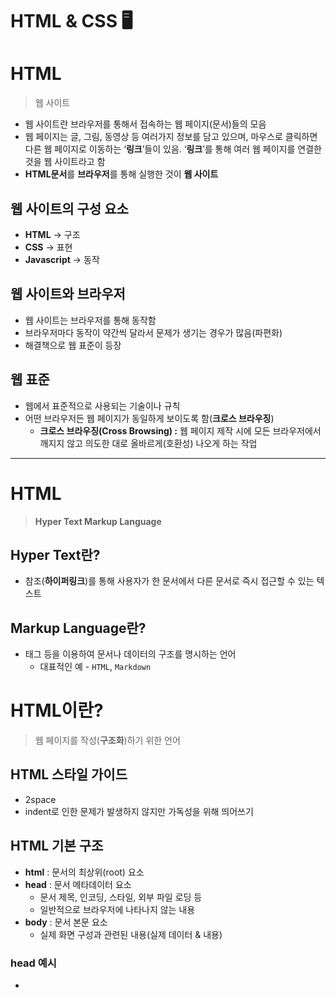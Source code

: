 # HTML & CSS 🖥️

# HTML

> 웹 사이트
> 
- 웹 사이트란 브라우저를 통해서 접속하는 웹 페이지(문서)들의 모음
- 웹 페이지는 글, 그림, 동영상 등 여러가지 정보를 담고 있으며, 마우스로 클릭하면 다른 웹 페이지로 이동하는 ‘**링크**’들이 있음. ‘**링크**’를 통해 여러 웹 페이지를 연결한 것을 웹 사이트라고 함
- **HTML문서**를 **브라우저**를 통해 실행한 것이 **웹 사이트**

## 웹 사이트의 구성 요소

- **HTML** → 구조
- **CSS** → 표현
- **Javascript** → 동작

## 웹 사이트와 브라우저

- 웹 사이트는 브라우저를 통해 동작함
- 브라우저마다 동작이 약간씩 달라서 문제가 생기는 경우가 많음(파편화)
- 해결책으로 웹 표준이 등장

## 웹 표준

- 웹에서 표준적으로 사용되는 기술이나 규칙
- 어떤 브라우저든 웹 페이지가 동일하게 보이도록 함(**크로스 브라우징**)
    - **크로스 브라우징(Cross Browsing) :** 웹 페이지 제작 시에 모든 브라우저에서 깨지지 않고 의도한 대로 올바르게(호환성) 나오게 하는 작업

---

# HTML

> **Hyper Text Markup Language**
> 

## Hyper Text란?

- 참조(**하이퍼링크**)를 통해 사용자가 한 문서에서 다른 문서로 즉시 접근할 수 있는 텍스트

## Markup Language란?

- 태그 등을 이용하여 문서나 데이터의 구조를 명시하는 언어
    - 대표적인 예 - `HTML`, `Markdown`

# HTML이란?

> 웹 페이지를 작성(**구조화**)하기 위한 언어
> 

## HTML 스타일 가이드

- 2space
- indent로 인한 문제가 발생하지 않지만 가독성을 위해 띄어쓰기

## HTML 기본 구조

- **html** : 문서의 최상위(root) 요소
- **head** : 문서 메타데이터 요소
    - 문서 제목, 인코딩, 스타일, 외부 파일 로딩 등
    - 일반적으로 브라우저에 나타나지 않는 내용
- **body** : 문서 본문 요소
    - 실제 화면 구성과 관련된 내용(실제 데이터 & 내용)
    

### head 예시

- <title> : 브라우저 상단 타이틀
- <meta> : 문서 레벨 메타데이터 요소
- <link> : 외부 리소스 연결 요소 (CSS 파일, favicon 등)
- <script> : 스크립트 요소(JavaScript 파일/코드 등)
- <style> : CSS 직접 작성

### head 예시 : Open Graph Protocol

> 썸네일 표현 방법
> 
- 메타 데이터를 표현하는 새로운 규약
    - HTML 문서의 메타 데이터를 통해 문서의 정보를 전달
    - 메타정보에 해당하는 제목, 설명 등을 쓸 수 있도록 정의

## 요소(element)

> HTML의 요소는 태그와 내용(contents)로 구성되어 있다.
> 
- HTML의 요소는 **시작 태그**와 **종료 태그** 그리고 태그 사이에 위치한 내용으로 구성
    - 요소는 태그로 컨텐츠(내용)를 감싸는 것으로 그 정보의 성격과 의미를 정의
    - 내용이 없는 태그들도 존재(닫는 태그가 없음)
        - `br`, `hr`, `img`, `input`, `link`, `meta`
- 요소는 중첩(nested)될 수 있음
    - 요소의 중첩을 통해 하나의 문서를 구조화
    - 여는 태그와 닫는 태그의 쌍을 잘 확인해야 함
        - 오류를 반환 하는 것이 아닌 그냥 레이아웃이 깨진 상태로 출력 되기 때문에, 디버깅이 힘들어 질 수 있음

### HTML 개발자 도구

- 원하는 요소를 선택하여 해당 요소의 구조를 확인할 수 있음

## 속성(attribute)

> 태그 별로 사용할 수 있는 속성은 다르다.
> 

```markup
<a href="https://google.com"></a>
```

- 속성을 통해 태그의 부가적인 정보를 설정할 수 있음
- 요소는 속성을 가질 수 있으며, 경로나 크기와 같은 추가적인 정보를 제공
- 요소의 시작 태그에 작성하며 보통 이름과 값이 하나의 쌍으로 존재
- 태그와 상관없이 사용 가능한 속성(HTML Global Attribute)들도 있음

## HTML Global Attribute

- 모든 HTML 요소가 공통으로 사용할 수 있는 대표적인 속성 (몇몇 요소에는 아무 효과가 없을 수 있음)
    - **id** : 문서 전체에서 유일한 고유 식별자 지정
    - **class** : 공백으로 구분된 해당 요소의 클래스의 목록 (CSS, JS에서 요소를 선택하거나 접근)
    - **data-*** : 페이지에 개인 사용자 정의 데이터를 저장하기 위해 사용
    - **style** : inline 스타일
    - **title** : 요소에 대한 추가 정보 지정
    - **tabindex** : 요소의 탭 순서
    

## 시맨틱 태그

- HTML 태그가 특정 목적, 역할 및 의미적 가치(semantic value)를 가지는 것
    - 예를 들어 `h1` 태그는 “이 페이지에서 최상위 제목”인 텍스트를 감싸는 역할(또는 의미)을 나타냄
- Non semantic 요소로는 `div`, `span` 등이 있으며 `a`, `form`, `table` 태그들도 시맨틱 태그로 볼 수 있음
- HTML5에서는 기존에 단순히 콘텐츠의 구획을 나타내기 위해 사용한 div 태그를 대체하여 사용하기 위해 의미론적 요소를 담은 태그들이 추가됨
- 대표적인 시맨틱 태그 목록
    - **header** : 문서 전체나 섹션의 헤더(머리말 부분)
    - **nav** : 내비게이션
    - **aside** : 사이드에 위치한 공간, 메인 콘텐츠와 관련성이 적은 콘텐츠
    - **section** : 문서의 일반적인 구분, 컨텐츠의 그룹을 표현
    - **article** : 문서, 페이지, 사이트 안에서 독집적으로 구분되는 영역
    - **footer** : 문서 전체나 섹션의 푸터(마지막 부분)

### 시맨틱 태그 사용 해야 하는 이유

- 의미론적 마크업
    - 개발자 및 사용자 뿐만 아니라 검색엔진 등에 의미 있는 정보의 그룹을 태그로 표현
    - 단순히 구역을 나누는 것 뿐만 아니라 ‘의미’를 가지는 태그들을 활용하기 위한 노력
    - 요소의 의미가 명확해지기 때문에 코드의 가독성을 높이고 유지 보수를 쉽게 함
    - **검색 엔진 최적화(SEO)**를 위해서 **메타태그**, **시맨틱 태그** 등을 통한 **마크업**을 효과적으로 활용 해야 함

## 렌더링(Rendering)

> 웹 사이트 코드를 사용자가 보게 되는 웹 사이트로 바꾸는 과정
> 

### DOM(Document Object Model) 트리

- 텍스트 파일인 HTML 문서를 브라우저에서 렌더링 하기 위한 구조
    - HTML 문서에 대한 모델을 구성함
    - HTML 문서 내의 각 요소에 접근 / 수정에 필요한 프로퍼티와 메서드를 제공함
    

---

# HTML 문서 구조화

## 인라인 / 블록 요소

- HTML 요소는 크게 **인라인** / **블록 요소**로 나눔
    - **인라인** 요소 → 글자처럼 취급
    - **블록** 요소 → 한 줄 모두 사용

### 텍스트 요소

### 그룹 컨텐츠

## form

- <form>은 **정보(데이터)를 서버에 제출하기 위해 사용**하는 태그 → 예시) 로그인 창
- <form> 기본 속성
    - action : form을 처리할 서버의 URL(데이터를 보낼 곳) → 예시) Naver, Google
    - method : form을 제출할 때 사용할 HTTP 메서드 (GET 혹은 POST)
    - enctype : method가 post인 경우 데이터의 유형
        - application/x-www-form-urlencoded : 기본값
        - multipark/form-data : 파일 전송시 (input type이 file인 경우)

## input

> <input> 요소의 동작은 type에 따라 달라짐
> 
- 다양한 타입을 가지는 입력 데이터 유형과 위젯이 제공됨
- form안에서 데이터를 입력 받는 역할을 하는 태그
- <input> 대표적인 속성
    - name : form control에 적용되는 이름 (이름/값 페어로 전송됨)
    - value : form control에 적용되는 값 (이름/값 페어로 전송됨)
    - required, readonly, autofocus, autocomplete, disabled 등

## input label

- label을 클릭하여 input 자체의 초점을 맞추거나 활성화 시킬 수 있음
    - 사용자는 선택할 수 있는 영역이 늘어나 웹 / 모바일(터치)환경에서 편하게 사용할 수 있음
    - label과 input 입력의 관계가 시각적 뿐만 아니라 화면 리더기에서도 label을 읽어 쉽게 내용을 확인 할 수 있도록 함
- `input`에 `id`속성을, `label`에는 `for`속성을 활용하여 서로를 가리킴(**상호 연관)**

## input 유형 - 일반

- 일반적으로 입력을 받기 위하여 제공되며 타입 별로 HTML기본 검증 혹은 추가 속성을 활용할 수 있음
    - text : 일반 텍스트 입력
    - password : 입력 시 값이 보이지 않고 문자를 특수기호(*)로 표현
    - email : 이메일 형식이 아닌 경우 form 제출 불가
    - number : min, max, step 속성을 활용하여 숫자 범위 설정 가능
    - file : accept 속성을 활용하여 파일 타입 지정 가능

## input 유형 - 항목 중 선택

- 일반적으로 label 태그와 함께 사용하여 선택 항목을 작성함
- 동일 항목에 대하여는 name을 지정하고 선택된 항목에 대한 value를 지정해야 함
    - checkbox : 다중 선택
    - radio : 단일 선택

## input 유형 - 기타

- 다양한 종류의 input읠 위한 picker를 제공
    - color : color picker
    - date : date picker
- hidden input을 활용하여 사용자 입력을 받지 않고 서버에 전송되어야 하는 값을 설정
    - hidden : 사용자에게 보이지 않는 input